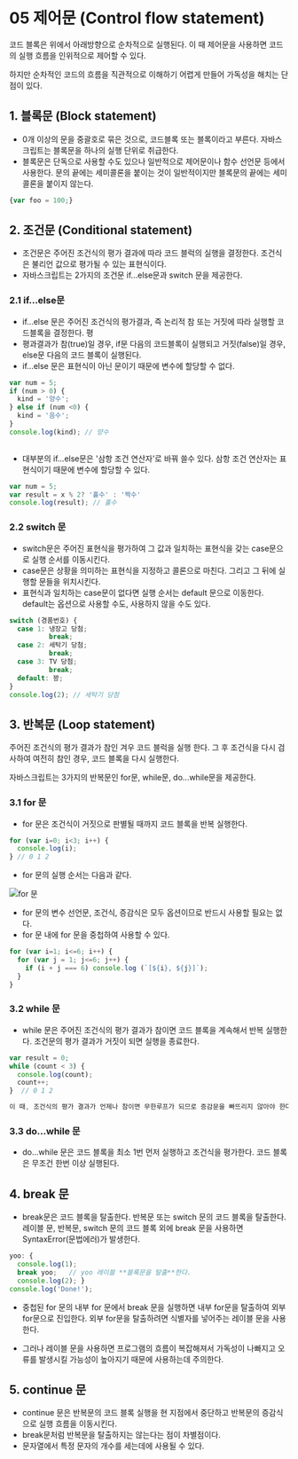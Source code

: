 # 05 제어문 (Control flow statement)

코드 블록은 위에서 아래방향으로 순차적으로 실행된다. 이 때 제어문을 사용하면 코드의 실행 흐름을 인위적으로 제어할 수 있다.

하지만 순차적인 코드의 흐름을 직관적으로 이해하기 어렵게 만들어 가독성을 해치는 단점이 있다.



## 1. 블록문 (Block statement)

- 0개 이상의 문을 중괄호로 묶은 것으로, 코드블록 또는 블록이라고 부른다. 자바스크립트는 블록문을 하나의 실행 단위로 취급한다.
- 블록문은 단독으로 사용할 수도 있으나 일반적으로 제어문이나 함수 선언문 등에서 사용한다. 문의 끝에는 세미콜론을 붙이는 것이 일반적이지만 블록문의 끝에는 세미콜론을 붙이지 않는다.

```jsx
{var foo = 100;}
```



## 2. 조건문 (Conditional statement)

- 조건문은 주어진 조건식의 평가 결과에 따라 코드 블럭의 실행을 결정한다. 조건식은 불리언 값으로 평가될 수 있는 표현식이다.
- 자바스크립트는 2가지의 조건문 if...else문과 switch 문을 제공한다.



### 2.1  if...else문

- if...else 문은 주어진 조건식의 평가결과, 즉 논리적 참 또는 거짓에 따라 실행할 코드블록을 결정한다. 평
- 평과결과가 참(true)일 경우, if문 다음의 코드블록이 실행되고 거짓(false)일 경우, else문 다음의 코드 블록이 실행된다.
- if...else 문은 표현식이 아닌 문이기 때문에 변수에 할당할 수 없다.

```jsx
var num = 5;
if (num > 0) {
  kind = '양수';
} else if (num <0) {
  kind = '음수';
}
console.log(kind); // 양수
 
```

- 대부분의 if...else문은 '삼항 조건 연산자'로 바꿔 쓸수 있다. 삼항 조건 연산자는 표현식이기 때문에 변수에 할당할 수 있다.

```jsx
var num = 5;
var result = x % 2? '홀수' : '짝수'
console.log(result); // 홀수
```



### 2.2 switch 문

- switch문은 주어진 표현식을 평가하여 그 값과 일치하는 표현식을 갖는 case문으로 실행 순서를 이동시킨다.
- case문은 상황을 의미하는 표현식을 지정하고 콜론으로 마친다. 그리고 그 뒤에 실행할 문들을 위치시킨다.
- 표현식과 일치하는 case문이 없다면 실행 순서는 default 문으로 이동한다. default는 옵션으로 사용할 수도, 사용하지 않을 수도 있다.

```jsx
switch (경품번호) {
  case 1: 냉장고 당첨;
          break;
  case 2: 세탁기 당첨;
          break;
  case 3: TV 당첨;
          break;
  default: 꽝;
}
console.log(2); // 세탁기 당첨
```





## 3. 반복문 (Loop statement)

주어진 조건식의 평가 결과가 참인 겨우 코드 블럭을 실행 한다. 그 후 조건식을 다시 검사하여 여전히 참인 경우, 코드 블록을 다시 실행한다.

자바스크립트는 3가지의 반복문인 for문, while문, do...while문을 제공한다.

### 3.1 for 문

- for 문은 조건식이 거짓으로 판별될 때까지 코드 블록을 반복 실행한다.

```jsx
for (var i=0; i<3; i++) {
  console.log(i);
} // 0 1 2
```

- for 문의 실행 순서는 다음과 같다.

![for 문](https://user-images.githubusercontent.com/68039555/91533680-43f26700-e94b-11ea-8982-18d34e37bdc8.png)

- for 문의 변수 선언문, 조건식, 증감식은 모두 옵션이므로 반드시 사용할 필요는 없다.
- for 문 내에 for 문을 중첩하여 사용할 수 있다.

```jsx
for (var i=1; i<=6; i++) {
  for (var j = 1; j<=6; j++) {
    if (i + j === 6) console.log (`[${i}, ${j}]`);
  }
}
```



### 3.2 while 문

- while 문은 주어진 조건식의 평가 결과가 참이면 코드 블록을 계속해서 반복 실행한다. 조건문의 평가 결과가 거짓이 되면 실행을 종료한다.

```jsx
var result = 0;
while (count < 3) {
  console.log(count);
  count++; 
}  // 0 1 2 

이 때, 조건식의 평가 결과가 언제나 참이면 무한루프가 되므로 증감문을 빠뜨리지 않아야 한다.
```



### 3.3 do...while 문

- do...while 문은 코드 블록을  최소 1번 먼저 실행하고 조건식을 평가한다. 코드 블록은 무조건 한번 이상 실행된다.

  

## 4. break 문

- break문은 코드 블록을 탈출한다. 반복문 또는 switch 문의 코드 블록을 탈출한다. 레이블 문, 반복문, switch 문의 코드 블록 외에 break 문을 사용하면 SyntaxError(문법에러)가 발생한다.

```jsx
yoo: {
  console.log(1);
  break yoo;   // yoo 레이블 **블록문을 탈출**한다.
  console.log(2); }
console.log('Done!');
```

- 중첩된 for 문의 내부 for 문에서 break 문을 실행하면 내부 for문을 탈출하여 외부 for문으로 진입한다.  외부 for문을 탈출하려면 식별자를 넣어주는 레이블 문을 사용한다.

- 그러나 레이블 문을 사용하면 프로그램의 흐름이 복잡해져서 가독성이 나빠지고 오류를 발생시킬 가능성이 높아지기 때문에 사용하는데 주의한다.

  

## 5. continue 문

- continue 문은 반복문의 코드 블록 실행을 현 지점에서 중단하고 반복문의 증감식으로 실행 흐름을 이동시킨다.
- break문처럼 반복문을 탈출하지는 않는다는 점이 차별점이다.
- 문자열에서 특정 문자의 개수를 세는데에 사용될 수 있다.